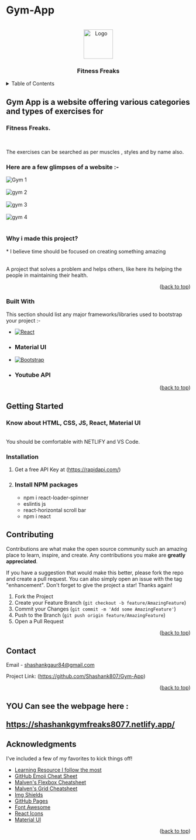 # Gym-App
<!-- PROJECT LOGO -->
<br />
<div align="center">
  <a href="https://github.com/othneildrew/Best-README-Template">
    <img src="https://user-images.githubusercontent.com/109886612/202681615-80e2e686-d3ac-4113-9d36-ad1569edfd68.png" alt="Logo" width="80" height="80">
  </a>

  <h3 align="center">Fitness Freaks </h3>

 
</div>



<!-- TABLE OF CONTENTS -->
<details>
  <summary>Table of Contents</summary>
  <ol>
    <li>
      <a href="#about-the-project">About The Project</a>
      <ul>
        <li><a href="#built-with">Built With</a></li>
      </ul>
    </li>
    <li>
      <a href="#getting-started">Getting Started</a>
      <ul>
        <li><a href="#prerequisites">Prerequisites</a></li>
        <li><a href="#installation">Installation</a></li>
      </ul>
    </li>
    <li><a href="#usage">Usage</a></li>
    <li><a href="#contact">Contact</a></li>
    <li><a href="#acknowledgments">Acknowledgments</a></li>
  </ol>
</details>



<!-- ABOUT THE PROJECT -->
## Gym App is a website offering various categories and types of exercises for <h3>Fitness Freaks.  </h3> <br>  
 The exercises  can be searched as per muscles , styles and by name also.<br>
<h3> Here are a few glimpses of a website :-</h3>

![Gym 1](https://user-images.githubusercontent.com/109886612/202680896-5e65d12f-6be4-4778-95fc-b8796cf3f84e.png)<br><br>
![gym 2](https://user-images.githubusercontent.com/109886612/202681231-a9c275ac-c9ff-4b30-b678-c024e3e6b83e.png)<br><br>
![gym 3](https://user-images.githubusercontent.com/109886612/202681252-6b25668b-c4e9-42fe-937e-895a959e8b44.png)<br><br>
![gym 4](https://user-images.githubusercontent.com/109886612/202681291-accc634c-8cf8-41d4-99c5-1cc338a456ec.png)<br><br>
<h3> Why i made this project? </h3>
* I believe time should be focused on creating something amazing 

<br>A project that solves a problem and helps others, like here its helping the people in maintaining their health.


<p align="right">(<a href="#readme-top">back to top</a>)</p>



### Built With

This section should list any major frameworks/libraries used to bootstrap your project :-
* [![React][React.js]][React-url]
* <h3>Material UI</h3>
* [![Bootstrap][Bootstrap.com]][Bootstrap-url]
* <h3> Youtube API</h3>

<p align="right">(<a href="#readme-top">back to top</a>)</p>



<!-- GETTING STARTED -->
## Getting Started

<h3>Know about HTML, CSS, JS, React, Material UI </h3> <br>
 You should be comfortable with NETLIFY and VS Code.
 
### Installation

1. Get a free API Key at (https://rapidapi.com/)
3. <h3>Install NPM packages</h3>

   * npm i react-loader-spinner <br>
   * eslintis js <br>
   * react-horizontal scroll bar <br>
   * npm i react
   
<!-- USAGE EXAMPLES -->


<!-- CONTRIBUTING -->
## Contributing

Contributions are what make the open source community such an amazing place to learn, inspire, and create. Any contributions you make are **greatly appreciated**.

If you have a suggestion that would make this better, please fork the repo and create a pull request. You can also simply open an issue with the tag "enhancement".
Don't forget to give the project a star! Thanks again!

1. Fork the Project
2. Create your Feature Branch (`git checkout -b feature/AmazingFeature`)
3. Commit your Changes (`git commit -m 'Add some AmazingFeature'`)
4. Push to the Branch (`git push origin feature/AmazingFeature`)
5. Open a Pull Request

<p align="right">(<a href="#readme-top">back to top</a>)</p>






<!-- CONTACT -->
## Contact

Email -  shashankgaur84@gmail.com

Project Link: (https://github.com/Shashank807/Gym-App)

<p align="right">(<a href="#readme-top">back to top</a>)</p>


## YOU Can see the webpage here : <br><br> https://shashankgymfreaks8077.netlify.app/

<!-- ACKNOWLEDGMENTS -->
## Acknowledgments

I've included a few of my favorites to kick things off!

* [Learning Resource I follow the most](https://www.w3schools.com/)
* [GitHub Emoji Cheat Sheet](https://www.webpagefx.com/tools/emoji-cheat-sheet)
* [Malven's Flexbox Cheatsheet](https://flexbox.malven.co/)
* [Malven's Grid Cheatsheet](https://grid.malven.co/)
* [Img Shields](https://shields.io)
* [GitHub Pages](https://pages.github.com)
* [Font Awesome](https://fontawesome.com)
* [React Icons](https://react-icons.github.io/react-icons/search)
* [Material UI](https://mui.com/)

<p align="right">(<a href="#readme-top">back to top</a>)</p>



<!-- MARKDOWN LINKS & IMAGES -->
<!-- https://www.markdownguide.org/basic-syntax/#reference-style-links -->
[contributors-shield]: https://img.shields.io/github/contributors/othneildrew/Best-README-Template.svg?style=for-the-badge
[contributors-url]: https://github.com/othneildrew/Best-README-Template/graphs/contributors
[forks-shield]: https://img.shields.io/github/forks/othneildrew/Best-README-Template.svg?style=for-the-badge
[forks-url]: https://github.com/othneildrew/Best-README-Template/network/members
[stars-shield]: https://img.shields.io/github/stars/othneildrew/Best-README-Template.svg?style=for-the-badge
[stars-url]: https://github.com/othneildrew/Best-README-Template/stargazers
[issues-shield]: https://img.shields.io/github/issues/othneildrew/Best-README-Template.svg?style=for-the-badge
[issues-url]: https://github.com/othneildrew/Best-README-Template/issues
[license-shield]: https://img.shields.io/github/license/othneildrew/Best-README-Template.svg?style=for-the-badge
[license-url]: https://github.com/othneildrew/Best-README-Template/blob/master/LICENSE.txt
[linkedin-shield]: https://img.shields.io/badge/-LinkedIn-black.svg?style=for-the-badge&logo=linkedin&colorB=555
[linkedin-url]: https://linkedin.com/in/othneildrew
[product-screenshot]: images/screenshot.png
[Next.js]: https://img.shields.io/badge/next.js-000000?style=for-the-badge&logo=nextdotjs&logoColor=white
[Next-url]: https://nextjs.org/
[React.js]: https://img.shields.io/badge/React-20232A?style=for-the-badge&logo=react&logoColor=61DAFB
[React-url]: https://reactjs.org/
[Vue.js]: https://img.shields.io/badge/Vue.js-35495E?style=for-the-badge&logo=vuedotjs&logoColor=4FC08D
[Vue-url]: https://vuejs.org/
[Angular.io]: https://img.shields.io/badge/Angular-DD0031?style=for-the-badge&logo=angular&logoColor=white
[Angular-url]: https://angular.io/
[Svelte.dev]: https://img.shields.io/badge/Svelte-4A4A55?style=for-the-badge&logo=svelte&logoColor=FF3E00
[Svelte-url]: https://svelte.dev/
[Laravel.com]: https://img.shields.io/badge/Laravel-FF2D20?style=for-the-badge&logo=laravel&logoColor=white
[Laravel-url]: https://laravel.com
[Bootstrap.com]: https://img.shields.io/badge/Bootstrap-563D7C?style=for-the-badge&logo=bootstrap&logoColor=white
[Bootstrap-url]: https://getbootstrap.com
[JQuery.com]: https://img.shields.io/badge/jQuery-0769AD?style=for-the-badge&logo=jquery&logoColor=white
[JQuery-url]: https://jquery.com 
